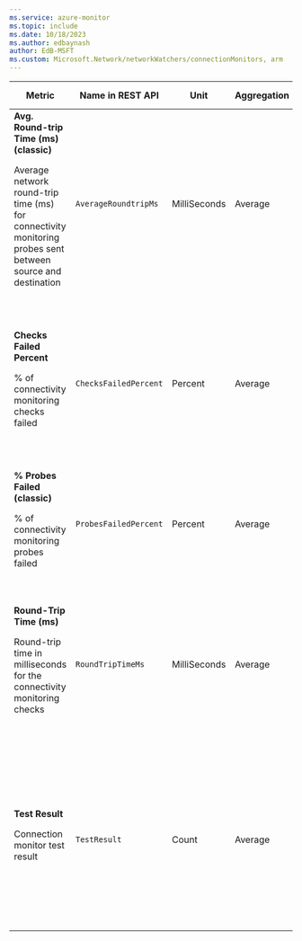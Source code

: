 ```yaml
---
ms.service: azure-monitor
ms.topic: include
ms.date: 10/18/2023
ms.author: edbaynash
author: EdB-MSFT
ms.custom: Microsoft.Network/networkWatchers/connectionMonitors, arm
---
```

<!--
NOTE:  This content is automatically generated using API calls to Azure. 
Any edits made on these files will be overwritten in the next run of the script. 
There is no benefit in editing these files directly.  
-->
  
  
|Metric|Name in REST API|Unit|Aggregation|Dimensions|Time Grains|DS Export|
|---|---|---|---|---|---|---|
|**Avg. Round-trip Time (ms) (classic)**<p><p>Average network round-trip time (ms) for connectivity monitoring probes sent between source and destination |`AverageRoundtripMs` |MilliSeconds |Average |\<none\>|PT1M, PT1H |Yes|
|**Checks Failed Percent**<p><p>% of connectivity monitoring checks failed |`ChecksFailedPercent` |Percent |Average |`SourceAddress`, `SourceName`, `SourceResourceId`, `SourceType`, `Protocol`, `DestinationAddress`, `DestinationName`, `DestinationResourceId`, `DestinationType`, `DestinationPort`, `TestGroupName`, `TestConfigurationName`, `SourceIP`, `DestinationIP`, `SourceSubnet`, `DestinationSubnet`|PT1M, PT1H |Yes|
|**% Probes Failed (classic)**<p><p>% of connectivity monitoring probes failed |`ProbesFailedPercent` |Percent |Average |\<none\>|PT1M, PT1H |Yes|
|**Round-Trip Time (ms)**<p><p>Round-trip time in milliseconds for the connectivity monitoring checks |`RoundTripTimeMs` |MilliSeconds |Average |`SourceAddress`, `SourceName`, `SourceResourceId`, `SourceType`, `Protocol`, `DestinationAddress`, `DestinationName`, `DestinationResourceId`, `DestinationType`, `DestinationPort`, `TestGroupName`, `TestConfigurationName`, `SourceIP`, `DestinationIP`, `SourceSubnet`, `DestinationSubnet`|PT1M, PT1H |Yes|
|**Test Result**<p><p>Connection monitor test result |`TestResult` |Count |Average |`SourceAddress`, `SourceName`, `SourceResourceId`, `SourceType`, `Protocol`, `DestinationAddress`, `DestinationName`, `DestinationResourceId`, `DestinationType`, `DestinationPort`, `TestGroupName`, `TestConfigurationName`, `TestResultCriterion`, `SourceIP`, `DestinationIP`, `SourceSubnet`, `DestinationSubnet`|PT1M, PT1H |Yes|